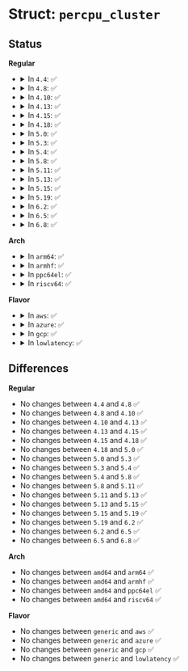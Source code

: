 # Struct: <code>percpu_cluster</code>

## Status
<b>Regular</b>
<ul>
<li>
<details>
<summary>In <code>4.4</code>: ✅</summary>

```c
struct percpu_cluster {
    struct swap_cluster_info index;
    unsigned int next;
};
```
</details>
</li>
<li>
<details>
<summary>In <code>4.8</code>: ✅</summary>

```c
struct percpu_cluster {
    struct swap_cluster_info index;
    unsigned int next;
};
```
</details>
</li>
<li>
<details>
<summary>In <code>4.10</code>: ✅</summary>

```c
struct percpu_cluster {
    struct swap_cluster_info index;
    unsigned int next;
};
```
</details>
</li>
<li>
<details>
<summary>In <code>4.13</code>: ✅</summary>

```c
struct percpu_cluster {
    struct swap_cluster_info index;
    unsigned int next;
};
```
</details>
</li>
<li>
<details>
<summary>In <code>4.15</code>: ✅</summary>

```c
struct percpu_cluster {
    struct swap_cluster_info index;
    unsigned int next;
};
```
</details>
</li>
<li>
<details>
<summary>In <code>4.18</code>: ✅</summary>

```c
struct percpu_cluster {
    struct swap_cluster_info index;
    unsigned int next;
};
```
</details>
</li>
<li>
<details>
<summary>In <code>5.0</code>: ✅</summary>

```c
struct percpu_cluster {
    struct swap_cluster_info index;
    unsigned int next;
};
```
</details>
</li>
<li>
<details>
<summary>In <code>5.3</code>: ✅</summary>

```c
struct percpu_cluster {
    struct swap_cluster_info index;
    unsigned int next;
};
```
</details>
</li>
<li>
<details>
<summary>In <code>5.4</code>: ✅</summary>

```c
struct percpu_cluster {
    struct swap_cluster_info index;
    unsigned int next;
};
```
</details>
</li>
<li>
<details>
<summary>In <code>5.8</code>: ✅</summary>

```c
struct percpu_cluster {
    struct swap_cluster_info index;
    unsigned int next;
};
```
</details>
</li>
<li>
<details>
<summary>In <code>5.11</code>: ✅</summary>

```c
struct percpu_cluster {
    struct swap_cluster_info index;
    unsigned int next;
};
```
</details>
</li>
<li>
<details>
<summary>In <code>5.13</code>: ✅</summary>

```c
struct percpu_cluster {
    struct swap_cluster_info index;
    unsigned int next;
};
```
</details>
</li>
<li>
<details>
<summary>In <code>5.15</code>: ✅</summary>

```c
struct percpu_cluster {
    struct swap_cluster_info index;
    unsigned int next;
};
```
</details>
</li>
<li>
<details>
<summary>In <code>5.19</code>: ✅</summary>

```c
struct percpu_cluster {
    struct swap_cluster_info index;
    unsigned int next;
};
```
</details>
</li>
<li>
<details>
<summary>In <code>6.2</code>: ✅</summary>

```c
struct percpu_cluster {
    struct swap_cluster_info index;
    unsigned int next;
};
```
</details>
</li>
<li>
<details>
<summary>In <code>6.5</code>: ✅</summary>

```c
struct percpu_cluster {
    struct swap_cluster_info index;
    unsigned int next;
};
```
</details>
</li>
<li>
<details>
<summary>In <code>6.8</code>: ✅</summary>

```c
struct percpu_cluster {
    struct swap_cluster_info index;
    unsigned int next;
};
```
</details>
</li>
</ul>
<b>Arch</b>
<ul>
<li>
<details>
<summary>In <code>arm64</code>: ✅</summary>

```c
struct percpu_cluster {
    struct swap_cluster_info index;
    unsigned int next;
};
```
</details>
</li>
<li>
<details>
<summary>In <code>armhf</code>: ✅</summary>

```c
struct percpu_cluster {
    struct swap_cluster_info index;
    unsigned int next;
};
```
</details>
</li>
<li>
<details>
<summary>In <code>ppc64el</code>: ✅</summary>

```c
struct percpu_cluster {
    struct swap_cluster_info index;
    unsigned int next;
};
```
</details>
</li>
<li>
<details>
<summary>In <code>riscv64</code>: ✅</summary>

```c
struct percpu_cluster {
    struct swap_cluster_info index;
    unsigned int next;
};
```
</details>
</li>
</ul>
<b>Flavor</b>
<ul>
<li>
<details>
<summary>In <code>aws</code>: ✅</summary>

```c
struct percpu_cluster {
    struct swap_cluster_info index;
    unsigned int next;
};
```
</details>
</li>
<li>
<details>
<summary>In <code>azure</code>: ✅</summary>

```c
struct percpu_cluster {
    struct swap_cluster_info index;
    unsigned int next;
};
```
</details>
</li>
<li>
<details>
<summary>In <code>gcp</code>: ✅</summary>

```c
struct percpu_cluster {
    struct swap_cluster_info index;
    unsigned int next;
};
```
</details>
</li>
<li>
<details>
<summary>In <code>lowlatency</code>: ✅</summary>

```c
struct percpu_cluster {
    struct swap_cluster_info index;
    unsigned int next;
};
```
</details>
</li>
</ul>

## Differences
<b>Regular</b>
<ul>
<li>
No changes between <code>4.4</code> and <code>4.8</code> ✅
</li>
<li>
No changes between <code>4.8</code> and <code>4.10</code> ✅
</li>
<li>
No changes between <code>4.10</code> and <code>4.13</code> ✅
</li>
<li>
No changes between <code>4.13</code> and <code>4.15</code> ✅
</li>
<li>
No changes between <code>4.15</code> and <code>4.18</code> ✅
</li>
<li>
No changes between <code>4.18</code> and <code>5.0</code> ✅
</li>
<li>
No changes between <code>5.0</code> and <code>5.3</code> ✅
</li>
<li>
No changes between <code>5.3</code> and <code>5.4</code> ✅
</li>
<li>
No changes between <code>5.4</code> and <code>5.8</code> ✅
</li>
<li>
No changes between <code>5.8</code> and <code>5.11</code> ✅
</li>
<li>
No changes between <code>5.11</code> and <code>5.13</code> ✅
</li>
<li>
No changes between <code>5.13</code> and <code>5.15</code> ✅
</li>
<li>
No changes between <code>5.15</code> and <code>5.19</code> ✅
</li>
<li>
No changes between <code>5.19</code> and <code>6.2</code> ✅
</li>
<li>
No changes between <code>6.2</code> and <code>6.5</code> ✅
</li>
<li>
No changes between <code>6.5</code> and <code>6.8</code> ✅
</li>
</ul>
<b>Arch</b>
<ul>
<li>
No changes between <code>amd64</code> and <code>arm64</code> ✅
</li>
<li>
No changes between <code>amd64</code> and <code>armhf</code> ✅
</li>
<li>
No changes between <code>amd64</code> and <code>ppc64el</code> ✅
</li>
<li>
No changes between <code>amd64</code> and <code>riscv64</code> ✅
</li>
</ul>
<b>Flavor</b>
<ul>
<li>
No changes between <code>generic</code> and <code>aws</code> ✅
</li>
<li>
No changes between <code>generic</code> and <code>azure</code> ✅
</li>
<li>
No changes between <code>generic</code> and <code>gcp</code> ✅
</li>
<li>
No changes between <code>generic</code> and <code>lowlatency</code> ✅
</li>
</ul>

